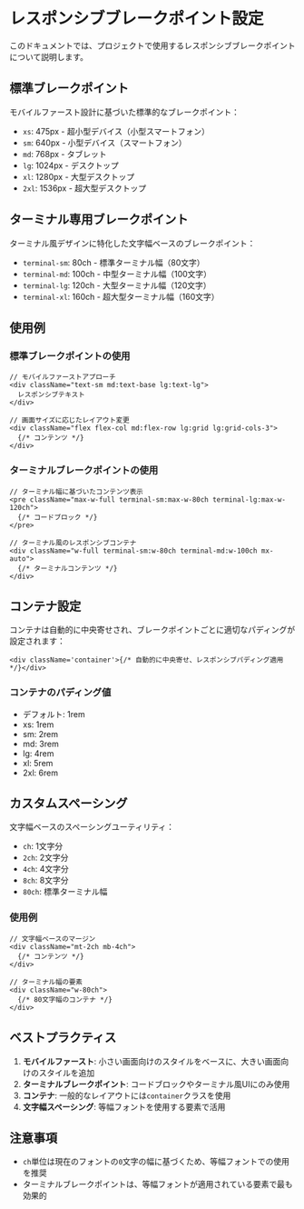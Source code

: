 # レスポンシブブレークポイント設定

このドキュメントでは、プロジェクトで使用するレスポンシブブレークポイントについて説明します。

## 標準ブレークポイント

モバイルファースト設計に基づいた標準的なブレークポイント：

- `xs`: 475px - 超小型デバイス（小型スマートフォン）
- `sm`: 640px - 小型デバイス（スマートフォン）
- `md`: 768px - タブレット
- `lg`: 1024px - デスクトップ
- `xl`: 1280px - 大型デスクトップ
- `2xl`: 1536px - 超大型デスクトップ

## ターミナル専用ブレークポイント

ターミナル風デザインに特化した文字幅ベースのブレークポイント：

- `terminal-sm`: 80ch - 標準ターミナル幅（80文字）
- `terminal-md`: 100ch - 中型ターミナル幅（100文字）
- `terminal-lg`: 120ch - 大型ターミナル幅（120文字）
- `terminal-xl`: 160ch - 超大型ターミナル幅（160文字）

## 使用例

### 標準ブレークポイントの使用

```tsx
// モバイルファーストアプローチ
<div className="text-sm md:text-base lg:text-lg">
  レスポンシブテキスト
</div>

// 画面サイズに応じたレイアウト変更
<div className="flex flex-col md:flex-row lg:grid lg:grid-cols-3">
  {/* コンテンツ */}
</div>
```

### ターミナルブレークポイントの使用

```tsx
// ターミナル幅に基づいたコンテンツ表示
<pre className="max-w-full terminal-sm:max-w-80ch terminal-lg:max-w-120ch">
  {/* コードブロック */}
</pre>

// ターミナル風のレスポンシブコンテナ
<div className="w-full terminal-sm:w-80ch terminal-md:w-100ch mx-auto">
  {/* ターミナルコンテンツ */}
</div>
```

## コンテナ設定

コンテナは自動的に中央寄せされ、ブレークポイントごとに適切なパディングが設定されます：

```tsx
<div className='container'>{/* 自動的に中央寄せ、レスポンシブパディング適用 */}</div>
```

### コンテナのパディング値

- デフォルト: 1rem
- xs: 1rem
- sm: 2rem
- md: 3rem
- lg: 4rem
- xl: 5rem
- 2xl: 6rem

## カスタムスペーシング

文字幅ベースのスペーシングユーティリティ：

- `ch`: 1文字分
- `2ch`: 2文字分
- `4ch`: 4文字分
- `8ch`: 8文字分
- `80ch`: 標準ターミナル幅

### 使用例

```tsx
// 文字幅ベースのマージン
<div className="mt-2ch mb-4ch">
  {/* コンテンツ */}
</div>

// ターミナル幅の要素
<div className="w-80ch">
  {/* 80文字幅のコンテナ */}
</div>
```

## ベストプラクティス

1. **モバイルファースト**: 小さい画面向けのスタイルをベースに、大きい画面向けのスタイルを追加
2. **ターミナルブレークポイント**: コードブロックやターミナル風UIにのみ使用
3. **コンテナ**: 一般的なレイアウトには`container`クラスを使用
4. **文字幅スペーシング**: 等幅フォントを使用する要素で活用

## 注意事項

- `ch`単位は現在のフォントの`0`文字の幅に基づくため、等幅フォントでの使用を推奨
- ターミナルブレークポイントは、等幅フォントが適用されている要素で最も効果的
